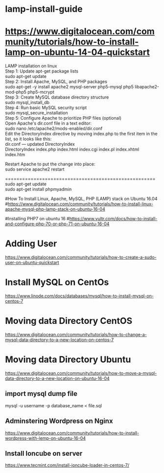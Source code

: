 # lamp-install-guide
# https://www.digitalocean.com/community/tutorials/how-to-install-lamp-on-ubuntu-14-04-quickstart
LAMP installation on linux <br>
Step 1: Update apt-get package lists<br>
sudo apt-get update<br>
Step 2: Install Apache, MySQL, and PHP packages<br>
sudo apt-get -y install apache2 mysql-server php5-mysql php5 libapache2-mod-php5 php5-mcrypt<br>
Step 3: Create MySQL database directory structure<br>
sudo mysql_install_db<br>
Step 4: Run basic MySQL security script<br>
sudo mysql_secure_installation<br>
Step 5: Configure Apache to prioritize PHP files (optional)<br>
Open Apache's dir.conf file in a text editor:<br>
sudo nano /etc/apache2/mods-enabled/dir.conf<br>
Edit the DirectoryIndex directive by moving index.php to the first item in the list, so it looks like this:<br>
dir.conf — updated DirectoryIndex<br>
DirectoryIndex index.php index.html index.cgi index.pl index.xhtml index.htm<br>

Restart Apache to put the change into place:<br>
sudo service apache2 restart<br>


=====================================================<br>
sudo apt-get update<br>
sudo apt-get install phpmyadmin<br>


#How To Install Linux, Apache, MySQL, PHP (LAMP) stack on Ubuntu 16.04
#https://www.digitalocean.com/community/tutorials/how-to-install-linux-apache-mysql-php-lamp-stack-on-ubuntu-16-04

#Installing PHP7 on ubuntu 16
#https://www.vultr.com/docs/how-to-install-and-configure-php-70-or-php-71-on-ubuntu-16-04

# Adding User
https://www.digitalocean.com/community/tutorials/how-to-create-a-sudo-user-on-ubuntu-quickstart

# Install MySQL on CentOs
https://www.linode.com/docs/databases/mysql/how-to-install-mysql-on-centos-7

# Moving data Directory CentOS
https://www.digitalocean.com/community/tutorials/how-to-change-a-mysql-data-directory-to-a-new-location-on-centos-7

# Moving data Directory Ubuntu
https://www.digitalocean.com/community/tutorials/how-to-move-a-mysql-data-directory-to-a-new-location-on-ubuntu-16-04

## import mysql dump file
mysql -u username -p database_name < file.sql

## Adminstering Wordpress on Nginx
https://www.digitalocean.com/community/tutorials/how-to-install-wordpress-with-lemp-on-ubuntu-16-04

## Install Ioncube on server
https://www.tecmint.com/install-ioncube-loader-in-centos-7/
